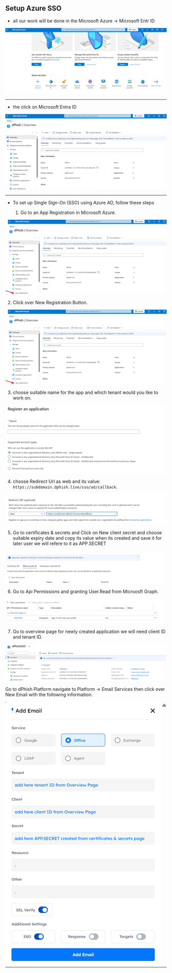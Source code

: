 ## Setup Azure SSO

- all our work will be done in the Microsoft Azure → Microsoft Entr ID

![Azure-Phish Azure SSO Main!](../../assets/integrations/azureSSo/azure_main.png "Azure-Phish Azure SSO Main")

---

- the click on Microsoft Entra ID

![Azure-Phish Microsoft Entra ID!](../../assets/integrations/azureSSo/microsoft_entra.png "Azure-Phish Microsoft Entra ID")

---

- To set up Single Sign-On (SSO) using Azure AD, follow these steps

   1) Go to an App Registration in Microsoft Azure.                      

![Azure-Phish App Registration!](../../assets/integrations/azureSSo/app_register.png "Azure-Phish App Registration")

   2) Click over New Registration Button.                     

![Azure-Phish App Registration Button!](../../assets/integrations/azureSSo/register_button.png "Azure-Phish App Registration Button")

   3) choose suitable name for the app and which tenant would you like to work on.

![Azure-Phish App Name of tanent!](../../assets/integrations/azureSSo/name_for_app.png "Azure-Phish App Name of tanent")

   4) choose Redirect Url as web and its value: `https://subdomain.dphish.live/sso/ad/callback`.

![Azure-Phish Redirect Url!](../../assets/integrations/azureSSo/redirect_url.png "Azure-Phish Redirect Url")

   5) Go to certificates & secrets and Click on New client secret and choose suitable expiry date and copy its value when its created and save it for later user we will refere to it as APP.SECRET

![Azure-Phish Certificates & Secrets!](../../assets/integrations/azureSSo/app_secret.png "Azure-Phish Certificates & Secrets")

   6) Go to Api Permissions and granting User.Read from Microosft Graph.

![Azure-Phish Api Permissions!](../../assets/integrations/azureSSo/microsoft_graph.png "Azure-Phish Api Permissions")

   7) Go to overview page for newly created application we will need client ID and tenant ID.

![Azure-Phish client ID and tenant ID!](../../assets/integrations/azureSSo/clientId_tanentId.png "Azure-Phish client ID and tenant ID")

   Go to dPhish Platform navigate to Platform → Email Services then click over New Email with the following information.

![Azure-Phish Platform navigate to Platform!](../../assets/integrations/azureSSo/email_services.png "Azure-Phish Platform navigate to Platform")

---